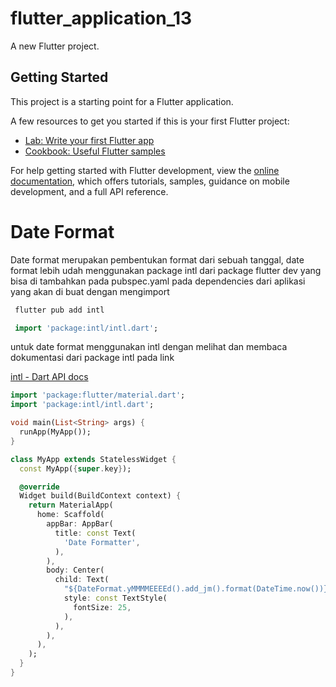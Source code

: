 # flutter_application_13

A new Flutter project.

## Getting Started

This project is a starting point for a Flutter application.

A few resources to get you started if this is your first Flutter project:

- [Lab: Write your first Flutter app](https://docs.flutter.dev/get-started/codelab)
- [Cookbook: Useful Flutter samples](https://docs.flutter.dev/cookbook)

For help getting started with Flutter development, view the
[online documentation](https://docs.flutter.dev/), which offers tutorials,
samples, guidance on mobile development, and a full API reference.

# Date Format

Date format merupakan pembentukan format dari sebuah tanggal, date format lebih udah menggunakan package intl dari package flutter dev yang bisa di tambahkan pada pubspec.yaml pada dependencies dari aplikasi yang akan di buat dengan mengimport

```bash
 flutter pub add intl
```

```dart
 import 'package:intl/intl.dart';
```

untuk date format menggunakan intl dengan melihat dan membaca dokumentasi dari package intl pada link


[intl - Dart API docs](https://pub.dev/documentation/intl/latest/)

```dart
import 'package:flutter/material.dart';
import 'package:intl/intl.dart';

void main(List<String> args) {
  runApp(MyApp());
}

class MyApp extends StatelessWidget {
  const MyApp({super.key});

  @override
  Widget build(BuildContext context) {
    return MaterialApp(
      home: Scaffold(
        appBar: AppBar(
          title: const Text(
            'Date Formatter',
          ),
        ),
        body: Center(
          child: Text(
            "${DateFormat.yMMMMEEEEd().add_jm().format(DateTime.now())}",
            style: const TextStyle(
              fontSize: 25,
            ),
          ),
        ),
      ),
    );
  }
}
```
